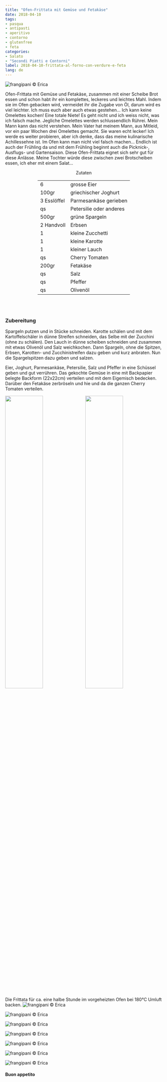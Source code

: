 ```yaml
---
title: "Ofen-Frittata mit Gemüse und Fetakäse"
date: 2018-04-10
tags:
- pasqua
- antipasti
- aperitivo
- contorno
- glutenfree
- feta
categories:
- Salato
- "Secondi Piatti e Contorni"
label: 2018-04-10-frittata-al-forno-con-verdure-e-feta
lang: de
---
```

![](../2018-04-10-frittata-al-forno-con-verdure-e-feta/header.jpg "frangipani © Erica")

Ofen-Frittata mit Gemüse und Fetakäse, zusammen mit einer Scheibe Brot essen und schon habt ihr ein komplettes, leckeres und leichtes Mahl. Indem sie im Ofen gebacken wird, vermeidet ihr die Zugabe von Öl, darum wird es viel leichter. Ich muss euch aber auch etwas gestehen... Ich kann keine Omelettes kochen! Eine totale Niete! Es geht nicht und ich weiss nicht, was ich falsch mache. Jegliche Omelettes werden schlussendlich Rührei. Mein Mann kann das nicht verstehen. Mein Vater hat meinem Mann, aus Mitleid, vor ein paar Wochen drei Omelettes gemacht. Sie waren echt lecker! Ich werde es weiter probieren, aber ich denke, dass das meine kulinarische Achillessehne ist. Im Ofen kann man nicht viel falsch machen... Endlich ist auch der Frühling da und mit dem Frühling beginnt auch die Picknick-, Ausflugs- und Gartensaison. Diese Ofen-Frittata eignet sich sehr gut für diese Anlässe. Meine Tochter würde diese zwischen zwei Brotscheiben essen, ich eher mit einem Salat...

<div id="wrapper" style="text-align: center">
  <div id="yourdiv" style="display: inline-block;">
    <div class="ingredients">
      <div class="ingredients-title">Zutaten</div>
      <table>
        <tbody>
          <tr>
            <td>6</td>
            <td>grosse Eier</td>
          </tr>
          <tr>
            <td>100gr</td>
            <td>griechischer Joghurt</td>
          </tr>
          <tr>
            <td>3 Esslöffel</td>
            <td>Parmesankäse gerieben</td>
          </tr>
          <tr>
            <td>qs</td>
            <td>Petersilie oder anderes</td>
          </tr>
          <tr>
            <td>500gr</td>
            <td>grüne Spargeln</td>
          </tr>      
          <tr>
            <td>2 Handvoll</td>
            <td>Erbsen</td>
          </tr>
          <tr>
            <td>1</td>
            <td>kleine Zucchetti</td>
          </tr>
          <tr>
            <td>1</td>
            <td>kleine Karotte</td>
          </tr>
          <tr>
            <td>1</td>
            <td>kleiner Lauch</td>
          </tr>
          <tr>
            <td>qs</td>
            <td>Cherry Tomaten</td>
          </tr>      
          <tr>
            <td>200gr</td>
            <td>Fetakäse</td>
          </tr>
          <tr>
            <td>qs</td>
            <td>Salz</td>
          </tr>
          <tr>
            <td>qs</td>
            <td>Pfeffer</td>
         </tr>
          <tr>
            <td>qs</td>
            <td>Olivenöl</td>
          </tr>
        </tbody>
      </table>
      <br></br>
    </div>
  </div>
</div>


<h3>
  <font color="grey">
    <i class="fa fa-cogs"></i>
  </font> Zubereitung
</h3>

Spargeln putzen und in Stücke schneiden. Karotte schälen und mit dem Kartoffelschäler in dünne Streifen schneiden, das Selbe mit der Zucchini (ohne zu schälen). Den Lauch in dünne scheiben schneiden und zusammen mit etwas Olivenöl und Salz weichkochen. Dann Spargeln, ohne die Spitzen, Erbsen, Karotten- und Zucchinistreifen dazu geben und kurz anbraten. Nun die Spargelspitzen dazu geben und salzen.

Eier, Joghurt, Parmesankäse, Petersilie, Salz und Pfeffer in eine Schüssel geben und gut verrühren. Das gekochte Gemüse in eine mit Backpapier belegte Backform (22x22cm) verteilen und mit dem Eigemisch bedecken. Darüber den Fetakäse zerbröseln und hie und da die ganzen Cherry Tomaten verteilen.
<p>
  <div style="width: 100%; margin-bottom: ">
    <img style="float: left; width: 49%; margin-right: 1%" src="../2018-04-10-frittata-al-forno-con-verdure-e-feta/verdure.jpg" alt="" title="frangipani © Erica" />
    <img style="float: left; width: 49%; margin-left: 1%" src="../2018-04-10-frittata-al-forno-con-verdure-e-feta/teglia.jpg" alt="" title="frangipani © Erica" />
    <div style="clear: both"></div>
  </div>
</p>

Die Frittata für ca. eine halbe Stunde im vorgeheizten Ofen bei 180°C Umluft backen.
![](../2018-04-10-frittata-al-forno-con-verdure-e-feta/risultato1.jpg "frangipani © Erica")

![](../2018-04-10-frittata-al-forno-con-verdure-e-feta/risultato2.jpg "frangipani © Erica")

![](../2018-04-10-frittata-al-forno-con-verdure-e-feta/risultato3.jpg "frangipani © Erica")

![](../2018-04-10-frittata-al-forno-con-verdure-e-feta/risultato4.jpg "frangipani © Erica")

![](../2018-04-10-frittata-al-forno-con-verdure-e-feta/risultato5.jpg "frangipani © Erica")

![](../2018-04-10-frittata-al-forno-con-verdure-e-feta/risultato6.jpg "frangipani © Erica")

![](../2018-04-10-frittata-al-forno-con-verdure-e-feta/risultato7.jpg "frangipani © Erica")

<h4>Buon appetito
  <font color="red">
    <i class="fa fa-smile-o"></i>
  </font>
</h4>

